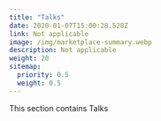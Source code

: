 ```yaml
---
title: "Talks"
date: 2020-01-07T15:00:28.528Z
link: Not applicable
image: /img/marketplace-summary.webp
description: Not applicable
weight: 20
sitemap:
  priority: 0.5
  weight: 0.5
---
```

<!--

This page represents the landing page for "projects" section. It is also shown under the homepage header for "projects". It should be therefore relatively short and sweet.

IN the dfault theme, "projects" is divided among "Creations" you authored and "contributions" made to others projects.

-->
<p>This section contains Talks </p>
